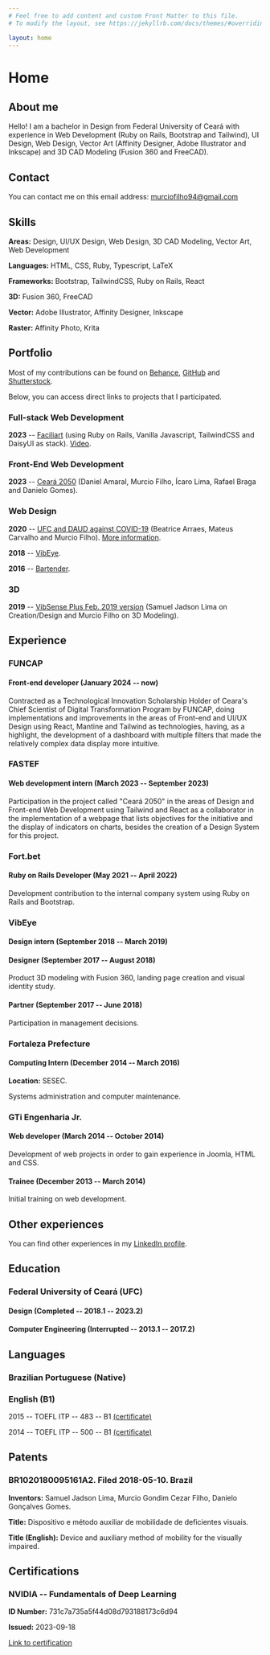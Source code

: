 ```yaml
---
# Feel free to add content and custom Front Matter to this file.
# To modify the layout, see https://jekyllrb.com/docs/themes/#overriding-theme-defaults

layout: home
---
```


# Home

## About me

Hello! I am a bachelor in Design from Federal University of Ceará with experience in Web Development (Ruby on Rails, Bootstrap and Tailwind), UI Design, Web Design, Vector Art (Affinity Designer, Adobe Illustrator and Inkscape) and 3D CAD Modeling (Fusion 360 and FreeCAD).

## Contact

You can contact me on this email address: [murciofilho94@gmail.com](mailto:murciofilho94@gmail.com)

## Skills

**Areas:** Design, UI/UX Design, Web Design, 3D CAD Modeling, Vector Art, Web Development

**Languages:** HTML, CSS, Ruby, Typescript, LaTeX

**Frameworks:** Bootstrap, TailwindCSS, Ruby on Rails, React

**3D:** Fusion 360, FreeCAD

**Vector:** Adobe Illustrator, Affinity Designer, Inkscape

**Raster:** Affinity Photo, Krita

## Portfolio

Most of my contributions can be found on [Behance](https://www.behance.net/murciof), [GitHub](https://github.com/murciof) and [Shutterstock](https://www.shutterstock.com/g/murciof).

Below, you can access direct links to projects that I participated.

### Full-stack Web Development

**2023** -- [Faciliart](https://github.com/murciof/faciliart) (using Ruby on Rails, Vanilla Javascript, TailwindCSS and DaisyUI as stack). [Video](https://youtu.be/TlHB5s3bWMM).

### Front-End Web Development

**2023** -- [Ceará 2050](https://web.archive.org/web/20240302075551/https://app.ceara2050.ce.gov.br/) (Daniel Amaral, Murcio Filho, Ícaro Lima, Rafael Braga and Danielo Gomes).

### Web Design

**2020** -- [UFC and DAUD against COVID-19](https://murciof.github.io/PG3-UFC-2020-1/) (Beatrice Arraes, Mateus Carvalho and Murcio Filho). [More information](https://github.com/murciof/PG3-UFC-2020-1/blob/master/README.md).

**2018** -- [VibEye](https://web.archive.org/web/20181230071908if_/vibeye.com.br/).

**2016** -- [Bartender](https://murciof.github.io/bartender-front-end).

### 3D

**2019** -- [VibSense Plus Feb. 2019 version](https://skfb.ly/6GNqG) (Samuel Jadson Lima on Creation/Design and Murcio Filho on 3D Modeling).

## Experience

### FUNCAP

#### Front-end developer (January 2024 -- now)

Contracted as a Technological Innovation Scholarship Holder of Ceara's Chief Scientist of Digital Transformation Program by FUNCAP, doing implementations and improvements in the areas of Front-end and UI/UX Design using React, Mantine and Tailwind as technologies, having, as a highlight, the development of a dashboard with multiple filters that made the relatively complex data display more intuitive.

### FASTEF

#### Web development intern (March 2023 -- September 2023)

Participation in the project called "Ceará 2050" in the areas of Design and Front-end Web Development using Tailwind and React as a collaborator in the implementation of a webpage that lists objectives for the initiative and the display of indicators on charts, besides the creation of a Design System for this project.

### Fort.bet

#### Ruby on Rails Developer (May 2021 -- April 2022)

Development contribution to the internal company system using Ruby on Rails and Bootstrap.

### VibEye

#### Design intern (September 2018 -- March 2019)

#### Designer (September 2017 -- August 2018)

Product 3D modeling with Fusion 360, landing page creation and visual identity study.

#### Partner (September 2017 -- June 2018)

Participation in management decisions.

### Fortaleza Prefecture

#### Computing Intern (December 2014 -- March 2016)

**Location:** SESEC.

Systems administration and computer maintenance.

### GTi Engenharia Jr.

#### Web developer (March 2014 -- October 2014)

Development of web projects in order to gain experience in Joomla, HTML and CSS.

#### Trainee (December 2013 -- March 2014)

Initial training on web development.

## Other experiences

You can find other experiences in my [LinkedIn profile](https://linkedin.com/in/murciof/).

## Education

### Federal University of Ceará (UFC)

#### Design (Completed -- 2018.1 -- 2023.2)

#### Computer Engineering (**Interrupted** -- 2013.1 -- 2017.2)

## Languages

### Brazilian Portuguese (Native)

### English (B1)

2015 -- TOEFL ITP -- 483 -- B1 [(certificate)](assets/documents/certificates/2015-isf-declaracao.pdf)

2014 -- TOEFL ITP -- 500 -- B1 [(certificate)](assets/documents/certificates/2014-isf-declaracao.pdf)

## Patents

### BR1020180095161A2. Filed 2018-05-10. Brazil

**Inventors:** Samuel Jadson Lima, Murcio Gondim Cezar Filho, Danielo Gonçalves Gomes.

**Title:** Dispositivo e método auxiliar de mobilidade de deficientes visuais.

**Title (English):** Device and auxiliary method of mobility for the visually impaired.

## Certifications

### NVIDIA -- Fundamentals of Deep Learning

**ID Number:** 731c7a735a5f44d08d793188173c6d94

**Issued:** 2023-09-18

[Link to certification](https://courses.nvidia.com/certificates/731c7a735a5f44d08d793188173c6d94/)


